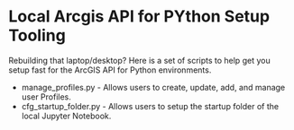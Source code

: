 # Local Arcgis API for PYthon Setup Tooling
Rebuilding that laptop/desktop?  Here is a set of scripts to help get you setup fast for the ArcGIS API for Python environments.

+ manage_profiles.py - Allows users to create, update, add, and manage user Profiles.
+ cfg_startup_folder.py - Allows users to setup the startup folder of the local Jupyter Notebook.


